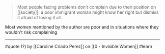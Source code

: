 > Most people facing problems don't complain due to their position on [[society]]: a poor immigrant woman might know her right but dismiss it afraid of losing it all.

Most women mentioned by the author are poor and in situations where they wouldn't risk complaining

---

#quote (?) by [[Caroline Criado Perez]] on [[0 - Invisible Women]] #learn